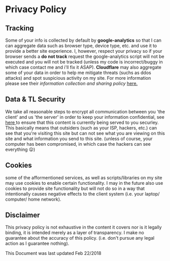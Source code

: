 # Privacy Policy
## Tracking
Some of your info is collected by default by <b>google-analytics</b> so that I can can aggregate data such as browser type, device type, etc. and use it to provide a better site experience. I, however, respect your privacy so if your browser sends a <b> do not track </b> request the google-analytics script will not be executed and you will not be tracked (unless my code
is incorrect/buggy in which case contact me and i'll fix it ASAP).
<b>Cloudflare</b> may also aggregate some of your data in order to help me
mitigate threats (suchs as ddos attacks) and spot suspicious activity on my site.
For more information please see their <i>information collection and
sharing policy </i>
<a class="nounderline"
href="https://www.cloudflare.com/security-policy/">here.
</a>

## Data & TL Security
We take all reasonable steps to encrypt all communication between you 'the client'
and us 'the server' in order to keep your information confidential, see
<a class="nounderline" href="https://support.google.com/chrome/answer/95617?visit_id=1-636280066677491619-1407636114&p=ui_security_indicator&rd=1">here </a> to ensure that this content is currently being served to you securley.
This basically means that outsiders (such as your ISP, hackers, etc.) can
see that you're visiting this site but can not see what you are viewing on
this site and what information you send to this site. (unless of course,
your computer has been compromised, in which case the hackers can see everything 😛)

## Cookies
some of the afformentioned services, as well as
scripts/libraries on my site may use cookies to enable certain functionality.
I may in the future also use cookies to provide site functionality but will
not do so in a way that intentionally causes negative effects to the client system
(i.e. your laptop/ computer/ home network).


## Disclaimer
This privacy policy is not exhaustive in the content it covers nor is it legally binding,
it is intended merely as a layer of transparency. I make no guarantee about
the accuracy of this policy. (i.e. don't pursue any legal action as I guarantee
nothing).

This Document was last updated Feb 22/2018

